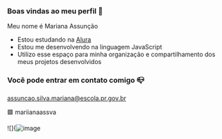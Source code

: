 ### Boas vindas ao meu perfil 💙

Meu nome é Mariana Assunção

- Estou estudando na [Alura](https://cursos.alura.com.br/)
- Estou me desenvolvendo na linguagem JavaScript
- Utilizo esse espaço para minha organização e compartilhamento dos meus projetos desenvolvidos

 ### Você pode entrar em contato comigo 📪

 assuncao.silva.mariana@escola.pr.gov.br
 
🟪 mariianaassva

![]{![image](https://github.com/user-attachments/assets/bf570428-c061-4103-9b23-018c0c9799d9)
